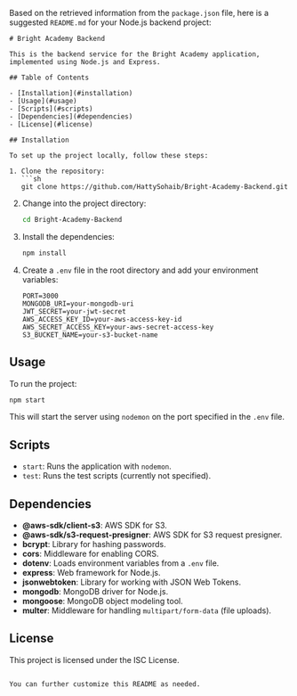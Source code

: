 Based on the retrieved information from the `package.json` file, here is a suggested `README.md` for your Node.js backend project:

```
# Bright Academy Backend

This is the backend service for the Bright Academy application, implemented using Node.js and Express.

## Table of Contents

- [Installation](#installation)
- [Usage](#usage)
- [Scripts](#scripts)
- [Dependencies](#dependencies)
- [License](#license)

## Installation

To set up the project locally, follow these steps:

1. Clone the repository:
   ```sh
   git clone https://github.com/HattySohaib/Bright-Academy-Backend.git
   ```

2. Change into the project directory:
   ```sh
   cd Bright-Academy-Backend
   ```

3. Install the dependencies:
   ```sh
   npm install
   ```

4. Create a `.env` file in the root directory and add your environment variables:
   ```env
   PORT=3000
   MONGODB_URI=your-mongodb-uri
   JWT_SECRET=your-jwt-secret
   AWS_ACCESS_KEY_ID=your-aws-access-key-id
   AWS_SECRET_ACCESS_KEY=your-aws-secret-access-key
   S3_BUCKET_NAME=your-s3-bucket-name
   ```

## Usage

To run the project:

```sh
npm start
```

This will start the server using `nodemon` on the port specified in the `.env` file.

## Scripts

- `start`: Runs the application with `nodemon`.
- `test`: Runs the test scripts (currently not specified).

## Dependencies

- **@aws-sdk/client-s3**: AWS SDK for S3.
- **@aws-sdk/s3-request-presigner**: AWS SDK for S3 request presigner.
- **bcrypt**: Library for hashing passwords.
- **cors**: Middleware for enabling CORS.
- **dotenv**: Loads environment variables from a `.env` file.
- **express**: Web framework for Node.js.
- **jsonwebtoken**: Library for working with JSON Web Tokens.
- **mongodb**: MongoDB driver for Node.js.
- **mongoose**: MongoDB object modeling tool.
- **multer**: Middleware for handling `multipart/form-data` (file uploads).

## License

This project is licensed under the ISC License.
```

You can further customize this README as needed.
